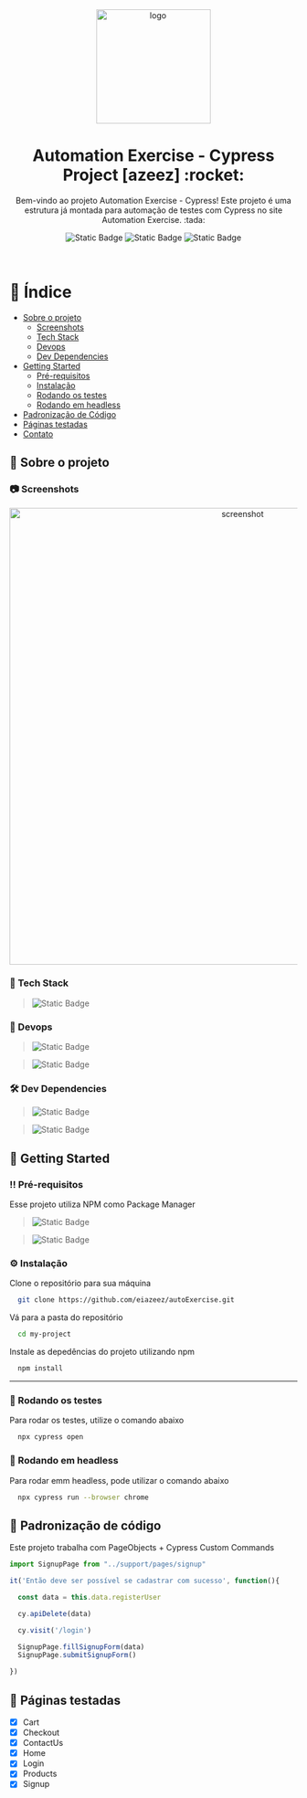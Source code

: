 <!--
Hey, thanks for using the awesome-readme-template template.  
If you have any enhancements, then fork this project and create a pull request 
or just open an issue with the label "enhancement".

Don't forget to give this project a star for additional support ;)
Maybe you can mention me or this repo in the acknowledgements too
-->
<div align="center">

  <img src="https://github.com/eiazeez/AETemplate/assets/92765887/29df0283-cda4-4d6c-8907-e80903ba27c0" alt="logo" width="200" height="auto" />
  <h1>Automation Exercise - Cypress Project [azeez] :rocket:</h1>

  <p>
    Bem-vindo ao projeto Automation Exercise - Cypress! Este projeto é uma estrutura já montada para automação de testes com Cypress no site Automation Exercise. :tada:
  </p>
  
  
<!-- Badges -->
![Static Badge](https://img.shields.io/badge/MIT-brightgreen?style=for-the-badge&label=LICENSE)
![Static Badge](https://img.shields.io/badge/13.6.1-brightgreen?style=for-the-badge&label=CYPRESS)
![Static Badge](https://img.shields.io/badge/DONE-brightgreen?style=for-the-badge&label=STATUS)


</div>

<br />

<!-- Table of Contents -->
# :notebook_with_decorative_cover: Índice

- [Sobre o projeto](#star2-sobre-o-projeto)
  * [Screenshots](#camera-screenshots)
  * [Tech Stack](#space_invader-tech-stack)
  * [Devops](#hammer-devops)
  * [Dev Dependencies](#%EF%B8%8F-dev-dependencies)
- [Getting Started](#toolbox-getting-started)
  * [Pré-requisitos](#bangbang-pré-requisitos)
  * [Instalação](#gear-instalação)
  * [Rodando os testes](#test_tube-rodando-os-testes)
  * [Rodando em headless](#running-rodando-em-headless)
- [Padronização de Código](#eyes-padronização-de-código)
- [Páginas testadas](#-páginas-testadas)
- [Contato](#handshake-contato)
  
<!-- About the Project -->
## :star2: Sobre o projeto


<!-- Screenshots -->
### :camera: Screenshots

<div align="center"> 
  <img src="https://github.com/eiazeez/AETemplate/assets/92765887/717e8afc-6a49-44fc-94f0-ca22515f1ed5" width="800" height="auto" alt="screenshot" />
</div>


<!-- TechStack -->
### :space_invader: Tech Stack
> ![Static Badge](https://img.shields.io/badge/CYPRESS-brightgreen?style=for-the-badge&logo=cypress&logoColor=%23FFFFFF)
### :hammer: Devops

> ![Static Badge](https://img.shields.io/badge/GITHUB%20ACTIONS-black?style=for-the-badge&logo=githubactions&logoColor=%23FFFFFF)

> ![Static Badge](https://img.shields.io/badge/TESULTS-blue?style=for-the-badge&logo=simpleanalytics&logoColor=%23FFFFFF)




<!-- Dev Dependencies -->
### 🛠️ Dev Dependencies

> ![Static Badge](https://img.shields.io/badge/5.0.8-abcdef?style=for-the-badge&logo=files&logoColor=%23ffffff&label=CYPRESS-FILE-UPLOAD&labelColor=blue)

> ![Static Badge](https://img.shields.io/badge/1.5.0-fe6b5c?style=for-the-badge&logo=cloudfoundry&logoColor=%23ffffff&label=CYPRESS-PLUGIN-API&labelColor=orange)




<!-- Getting Started -->
## 	:toolbox: Getting Started

<!-- Prerequisites -->
### :bangbang: Pré-requisitos

Esse projeto utiliza NPM como Package Manager
> ![Static Badge](https://img.shields.io/badge/20.10.0-GREEN?style=for-the-badge&logo=nodedotjs&logoColor=%23ffffff&label=Node.JS)

> ![Static Badge](https://img.shields.io/badge/10.2.3-GREEN?style=for-the-badge&logo=npm&logoColor=%23ffffff&label=NPM)


<!-- Installation -->
### :gear: Instalação

Clone o repositório para sua máquina
```bash
  git clone https://github.com/eiazeez/autoExercise.git
```

Vá para a pasta do repositório

```bash
  cd my-project
```

Instale as depedências do projeto utilizando npm
```bash
  npm install
```
---
<!-- Running Tests -->
### :test_tube: Rodando os testes

Para rodar os testes, utilize o comando abaixo
```bash
  npx cypress open
```

<!-- Run headless -->
### :running: Rodando em headless

Para rodar emm headless, pode utilizar o comando abaixo

```bash
  npx cypress run --browser chrome
```


<!-- Usage -->
## :eyes: Padronização de código

Este projeto trabalha com PageObjects + Cypress Custom Commands


```javascript
import SignupPage from "../support/pages/signup"

it('Então deve ser possível se cadastrar com sucesso', function(){

  const data = this.data.registerUser

  cy.apiDelete(data)

  cy.visit('/login')

  SignupPage.fillSignupForm(data)
  SignupPage.submitSignupForm()

})
```

<!-- Roadmap -->
## 📄 Páginas testadas

* [x] Cart
* [x] Checkout
* [x] ContactUs
* [x] Home
* [x] Login
* [x] Products
* [x] Signup
